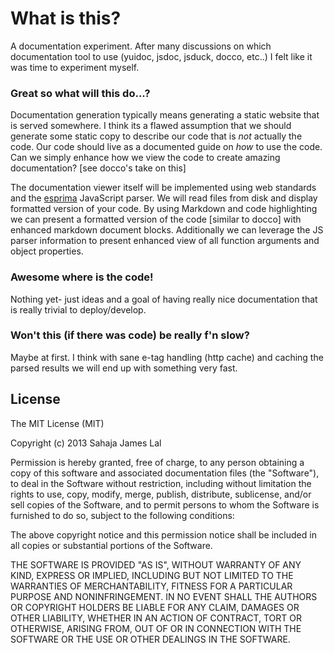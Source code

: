# What is this?

A documentation experiment. After many discussions on which
documentation tool to use (yuidoc, jsdoc, jsduck, docco, etc..)
I felt like it was time to experiment myself.

### Great so what will this do...?

Documentation generation typically means generating a static website
that is served somewhere. I think its a flawed assumption that we should
generate some static copy to describe our code that is _not_ actually
the code. Our code should live as a documented guide on _how_ to use the
code. Can we simply enhance how we view the code to create amazing
documentation? [see docco's take on this]

The documentation viewer itself will be implemented using web standards
and the [esprima](http://esprima.org/doc/) JavaScript parser. We will
read files from disk and display formatted version of your code.
By using Markdown and code highlighting we can present a formatted
version of the code [similar to docco] with enhanced markdown document
blocks. Additionally we can leverage the JS parser information to
present enhanced view of all function arguments and object properties.

### Awesome where is the code!

Nothing yet- just ideas and a goal of having really nice documentation
that is really trivial to deploy/develop.

### Won't this (if there was code) be really f'n slow?

Maybe at first. I think with sane e-tag handling (http cache) and
caching the parsed results we will end up with something very fast.

## License

The MIT License (MIT)

Copyright (c) 2013 Sahaja James Lal

Permission is hereby granted, free of charge, to any person obtaining a copy
of this software and associated documentation files (the "Software"), to deal
in the Software without restriction, including without limitation the rights
to use, copy, modify, merge, publish, distribute, sublicense, and/or sell
copies of the Software, and to permit persons to whom the Software is
furnished to do so, subject to the following conditions:

The above copyright notice and this permission notice shall be included in
all copies or substantial portions of the Software.

THE SOFTWARE IS PROVIDED "AS IS", WITHOUT WARRANTY OF ANY KIND, EXPRESS OR
IMPLIED, INCLUDING BUT NOT LIMITED TO THE WARRANTIES OF MERCHANTABILITY,
FITNESS FOR A PARTICULAR PURPOSE AND NONINFRINGEMENT. IN NO EVENT SHALL THE
AUTHORS OR COPYRIGHT HOLDERS BE LIABLE FOR ANY CLAIM, DAMAGES OR OTHER
LIABILITY, WHETHER IN AN ACTION OF CONTRACT, TORT OR OTHERWISE, ARISING FROM,
OUT OF OR IN CONNECTION WITH THE SOFTWARE OR THE USE OR OTHER DEALINGS IN
THE SOFTWARE.
